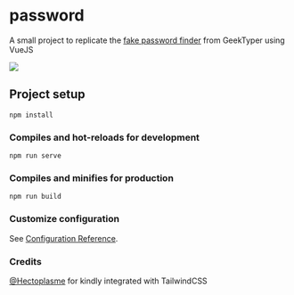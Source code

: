# password

A small project to replicate the [fake password finder](https://geektyper.com/ASSETS/img/hash.gif) from GeekTyper using VueJS

![](https://geektyper.com/ASSETS/img/hash.gif)

## Project setup
```
npm install
```

### Compiles and hot-reloads for development
```
npm run serve
```

### Compiles and minifies for production
```
npm run build
```

### Customize configuration
See [Configuration Reference](https://cli.vuejs.org/config/).

### Credits

[@Hectoplasme](https://github.com/Hectoplasme) for kindly integrated with TailwindCSS
